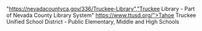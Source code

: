 "https://nevadacountyca.gov/336/Truckee-Library","Truckee Library - Part of Nevada County Library System"
https://www.ttusd.org/">Tahoe Truckee Unified School District - Public Elementary, Middle and High Schools</a></li>

